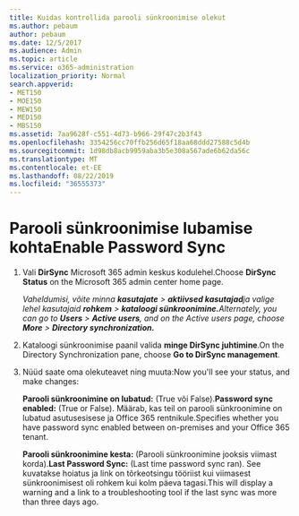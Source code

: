 ```yaml
---
title: Kuidas kontrollida parooli sünkroonimise olekut
ms.author: pebaum
author: pebaum
ms.date: 12/5/2017
ms.audience: Admin
ms.topic: article
ms.service: o365-administration
localization_priority: Normal
search.appverid:
- MET150
- MOE150
- MEW150
- MED150
- MBS150
ms.assetid: 7aa9628f-c551-4d73-b966-29f47c2b3f43
ms.openlocfilehash: 3354256cc70ffb256d65f18aa68ddd27588c5d4b
ms.sourcegitcommit: 1d98db8acb9959aba3b5e308a567ade6b62da56c
ms.translationtype: MT
ms.contentlocale: et-EE
ms.lasthandoff: 08/22/2019
ms.locfileid: "36555373"
---
```

# <a name="enable-password-sync"></a><span data-ttu-id="59fb1-102">Parooli sünkroonimise lubamise kohta</span><span class="sxs-lookup"><span data-stu-id="59fb1-102">Enable Password Sync</span></span>

1.  <span data-ttu-id="59fb1-103">Vali **DirSync** Microsoft 365 admin keskus kodulehel.</span><span class="sxs-lookup"><span data-stu-id="59fb1-103">Choose **DirSync Status** on the Microsoft 365 admin center home page.</span></span> 
    
     <span data-ttu-id="59fb1-104">*Vaheldumisi, võite minna **kasutajate** \> **aktiivsed kasutajad**ja valige lehel kasutajaid **rohkem** \> **kataloogi sünkroonimine.***</span><span class="sxs-lookup"><span data-stu-id="59fb1-104">*Alternately, you can go to **Users** \> **Active users**, and on the Active users page, choose **More** \> **Directory synchronization.***</span></span> 
    
2. <span data-ttu-id="59fb1-105">Kataloogi sünkroonimise paanil valida **minge DirSync juhtimine**.</span><span class="sxs-lookup"><span data-stu-id="59fb1-105">On the Directory Synchronization pane, choose **Go to DirSync management**.</span></span> 
    
3. <span data-ttu-id="59fb1-106">Nüüd saate oma olekuteavet ning muuta:</span><span class="sxs-lookup"><span data-stu-id="59fb1-106">Now you'll see your status, and make changes:</span></span>
    
    <span data-ttu-id="59fb1-107">**Parooli sünkroonimine on lubatud:** (True või False).</span><span class="sxs-lookup"><span data-stu-id="59fb1-107">**Password sync enabled:** (True or False).</span></span> <span data-ttu-id="59fb1-108">Määrab, kas teil on parooli sünkroonimine on lubatud asutusesisese ja Office 365 rentnikule.</span><span class="sxs-lookup"><span data-stu-id="59fb1-108">Specifies whether you have password sync enabled between on-premises and your Office 365 tenant.</span></span> 
    
    <span data-ttu-id="59fb1-109">**Parooli sünkroonimine kesta:** (Parooli sünkroonimine jooksis viimast korda).</span><span class="sxs-lookup"><span data-stu-id="59fb1-109">**Last Password Sync:** (Last time password sync ran).</span></span> <span data-ttu-id="59fb1-110">See kuvatakse hoiatus ja link on tõrkeotsingu tööriist kui viimasest sünkroonimisest oli rohkem kui kolm päeva tagasi.</span><span class="sxs-lookup"><span data-stu-id="59fb1-110">This will display a warning and a link to a troubleshooting tool if the last sync was more than three days ago.</span></span> 
    

